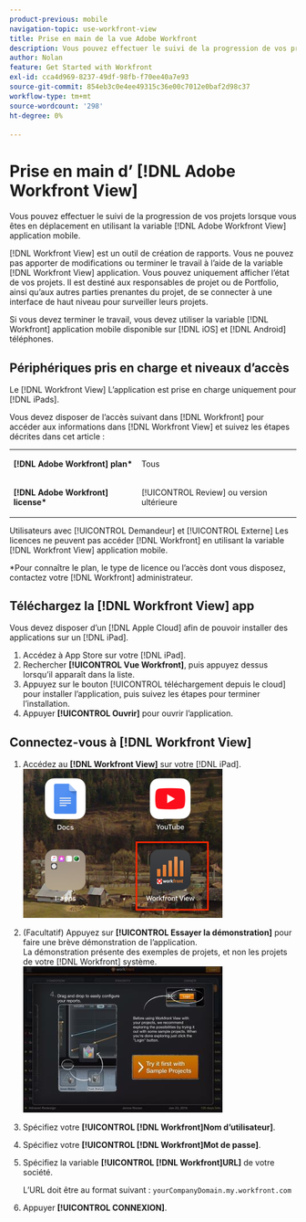 ```yaml
---
product-previous: mobile
navigation-topic: use-workfront-view
title: Prise en main de la vue Adobe Workfront
description: Vous pouvez effectuer le suivi de la progression de vos projets lorsque vous êtes en déplacement en utilisant la variable [!DNL Adobe Workfront] Afficher l’application mobile.
author: Nolan
feature: Get Started with Workfront
exl-id: cca4d969-8237-49df-98fb-f70ee40a7e93
source-git-commit: 854eb3c0e4ee49315c36e00c7012e0baf2d98c37
workflow-type: tm+mt
source-wordcount: '298'
ht-degree: 0%

---
```


# Prise en main d’ [!DNL Adobe Workfront View]

Vous pouvez effectuer le suivi de la progression de vos projets lorsque vous êtes en déplacement en utilisant la variable [!DNL Adobe Workfront View] application mobile.

[!DNL Workfront View] est un outil de création de rapports. Vous ne pouvez pas apporter de modifications ou terminer le travail à l’aide de la variable [!DNL Workfront View] application. Vous pouvez uniquement afficher l’état de vos projets. Il est destiné aux responsables de projet ou de Portfolio, ainsi qu’aux autres parties prenantes du projet, de se connecter à une interface de haut niveau pour surveiller leurs projets.

Si vous devez terminer le travail, vous devez utiliser la variable [!DNL Workfront] application mobile disponible sur [!DNL iOS] et [!DNL Android] téléphones.

## Périphériques pris en charge et niveaux d’accès

Le [!DNL Workfront View] L’application est prise en charge uniquement pour [!DNL iPads].

Vous devez disposer de l’accès suivant dans [!DNL Workfront] pour accéder aux informations dans [!DNL Workfront View] et suivez les étapes décrites dans cet article :

<table style="table-layout:auto"> 
 <col> 
 </col> 
 <col> 
 </col> 
 <tbody> 
  <tr> 
   <td role="rowheader"><strong>[!DNL Adobe Workfront] plan*</strong></td> 
   <td> <p>Tous</p> </td> 
  </tr> 
  <tr> 
   <td role="rowheader"><strong>[!DNL Adobe Workfront] license*</strong></td> 
   <td> <p>[!UICONTROL Review] ou version ultérieure</p> </td> 
  </tr> 
 </tbody> 
</table>

Utilisateurs avec [!UICONTROL Demandeur] et [!UICONTROL Externe] Les licences ne peuvent pas accéder [!DNL Workfront] en utilisant la variable [!DNL Workfront View] application mobile.

&#42;Pour connaître le plan, le type de licence ou l’accès dont vous disposez, contactez votre [!DNL Workfront] administrateur.

## Téléchargez la [!DNL Workfront View] app

Vous devez disposer d’un [!DNL Apple Cloud] afin de pouvoir installer des applications sur un [!DNL iPad].

1. Accédez à App Store sur votre [!DNL iPad].
1. Rechercher **[!UICONTROL Vue Workfront]**, puis appuyez dessus lorsqu’il apparaît dans la liste.
1. Appuyez sur le bouton [!UICONTROL téléchargement depuis le cloud] pour installer l’application, puis suivez les étapes pour terminer l’installation.
1. Appuyer **[!UICONTROL Ouvrir]** pour ouvrir l’application.

## Connectez-vous à [!DNL Workfront View]

1. Accédez au **[!DNL Workfront View]** sur votre [!DNL iPad].\
   ![workfront_view_app_Adobe.png](assets/workfront-view-app-adobe-350x261.png)

1. (Facultatif) Appuyez sur **[!UICONTROL Essayer la démonstration]** pour faire une brève démonstration de l’application.\
   La démonstration présente des exemples de projets, et non les projets de votre [!DNL Workfront] système.\
   ![[!DNL workfront_view_demo].jpg](assets/workfront-view-demo-350x256.jpg)

1. Spécifiez votre **[!UICONTROL [!DNL Workfront]Nom d’utilisateur]**.
1. Spécifiez votre **[!UICONTROL [!DNL Workfront]Mot de passe]**.
1. Spécifiez la variable **[!UICONTROL [!DNL Workfront]URL]** de votre société.

   L’URL doit être au format suivant : `yourCompanyDomain.my.workfront.com`

1. Appuyer **[!UICONTROL CONNEXION]**.
